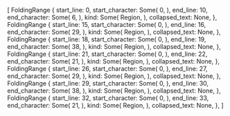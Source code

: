 [
    FoldingRange {
        start_line: 0,
        start_character: Some(
            0,
        ),
        end_line: 10,
        end_character: Some(
            6,
        ),
        kind: Some(
            Region,
        ),
        collapsed_text: None,
    },
    FoldingRange {
        start_line: 15,
        start_character: Some(
            0,
        ),
        end_line: 16,
        end_character: Some(
            29,
        ),
        kind: Some(
            Region,
        ),
        collapsed_text: None,
    },
    FoldingRange {
        start_line: 18,
        start_character: Some(
            0,
        ),
        end_line: 19,
        end_character: Some(
            38,
        ),
        kind: Some(
            Region,
        ),
        collapsed_text: None,
    },
    FoldingRange {
        start_line: 21,
        start_character: Some(
            0,
        ),
        end_line: 22,
        end_character: Some(
            21,
        ),
        kind: Some(
            Region,
        ),
        collapsed_text: None,
    },
    FoldingRange {
        start_line: 26,
        start_character: Some(
            0,
        ),
        end_line: 27,
        end_character: Some(
            29,
        ),
        kind: Some(
            Region,
        ),
        collapsed_text: None,
    },
    FoldingRange {
        start_line: 29,
        start_character: Some(
            0,
        ),
        end_line: 30,
        end_character: Some(
            38,
        ),
        kind: Some(
            Region,
        ),
        collapsed_text: None,
    },
    FoldingRange {
        start_line: 32,
        start_character: Some(
            0,
        ),
        end_line: 33,
        end_character: Some(
            21,
        ),
        kind: Some(
            Region,
        ),
        collapsed_text: None,
    },
]